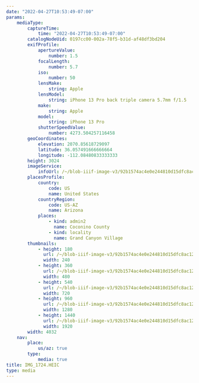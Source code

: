 ```yaml
---
date: "2022-04-27T10:53:49-07:00"
params:
    mediaType:
        captureTime:
            time: "2022-04-27T10:53:49-07:00"
        catalogNodeUid: 0197cc00-002a-78f5-b31d-af48df3bd204
        exifProfile:
            apertureValue:
                number: 1.5
            focalLength:
                number: 5.7
            iso:
                number: 50
            lensMake:
                string: Apple
            lensModel:
                string: iPhone 13 Pro back triple camera 5.7mm f/1.5
            make:
                string: Apple
            model:
                string: iPhone 13 Pro
            shutterSpeedValue:
                number: 4273.504257116458
        geoCoordinates:
            elevation: 2070.85618729097
            latitude: 36.057491666666664
            longitude: -112.08480833333333
        height: 3024
        imageService:
            infoUrl: /~/blob-iiif-image-v3/92b1574ac4e0e244810d15dfc8ac12e5488a82cacc6b92935d04a51e2db4939f/info.json
        placesProfile:
            country:
                code: US
                name: United States
            countryRegion:
                code: US-AZ
                name: Arizona
            places:
                - kind: admin2
                  name: Coconino County
                - kind: locality
                  name: Grand Canyon Village
        thumbnails:
            - height: 180
              url: /~/blob-iiif-image-v3/92b1574ac4e0e244810d15dfc8ac12e5488a82cacc6b92935d04a51e2db4939f/full/240%2C180/0/default.jpg
              width: 240
            - height: 360
              url: /~/blob-iiif-image-v3/92b1574ac4e0e244810d15dfc8ac12e5488a82cacc6b92935d04a51e2db4939f/full/480%2C360/0/default.jpg
              width: 480
            - height: 540
              url: /~/blob-iiif-image-v3/92b1574ac4e0e244810d15dfc8ac12e5488a82cacc6b92935d04a51e2db4939f/full/720%2C540/0/default.jpg
              width: 720
            - height: 960
              url: /~/blob-iiif-image-v3/92b1574ac4e0e244810d15dfc8ac12e5488a82cacc6b92935d04a51e2db4939f/full/1280%2C960/0/default.jpg
              width: 1280
            - height: 1440
              url: /~/blob-iiif-image-v3/92b1574ac4e0e244810d15dfc8ac12e5488a82cacc6b92935d04a51e2db4939f/full/1920%2C1440/0/default.jpg
              width: 1920
        width: 4032
    nav:
        place:
            us/az: true
        type:
            media: true
title: IMG_1724.HEIC
type: media
---
```

